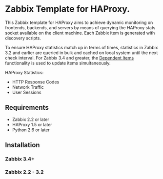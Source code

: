 # Zabbix Template for HAProxy.

This Zabbix template for HAProxy aims to achieve dynamic monitoring on frontends, backends, and servers by means of
querying the HAProxy stats socket available on the client machine. Each Zabbix item is generated with discovery scripts.

To ensure HAProxy statistics match up in terms of times, statistics in Zabbix 3.2 and earlier are queried in bulk and
cached on local system until the next check interval. For Zabbix 3.4 and greater, the 
[Dependent Items](https://www.zabbix.com/documentation/3.4/manual/config/items/itemtypes/dependent_items) functionality 
is used to update items simultaneously.

HAProxy Statistics:
* HTTP Response Codes
* Network Traffic
* User Sessions

## Requirements

* Zabbix 2.2 or later
* HAProxy 1.5 or later
* Python 2.6 or later

## Installation

### Zabbix 3.4+

### Zabbix 2.2 - 3.2